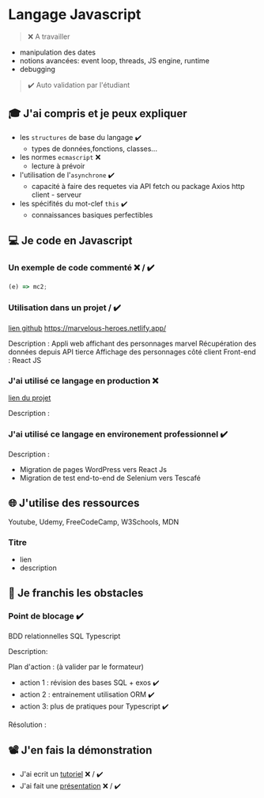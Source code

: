 # Langage Javascript

> ❌ A travailler
  - manipulation des dates  
  - notions avancées: event loop, threads, JS engine, runtime
  - debugging

> ✔️ Auto validation par l'étudiant

## 🎓 J'ai compris et je peux expliquer

- les `structures` de base du langage  ✔️
  * types de données,fonctions, classes...
- les normes `ecmascript` ❌ 
  * lecture à prévoir
- l'utilisation de l'`asynchrone`  ✔️
  * capacité à faire des requetes via API fetch ou package Axios http client - serveur    
- les spécifités du mot-clef `this` ✔️
  * connaissances basiques perfectibles

## 💻 Je code en Javascript

### Un exemple de code commenté ❌ / ✔️

```javascript
(e) => mc2;
```

### Utilisation dans un projet  / ✔️

[lien github](...)
https://marvelous-heroes.netlify.app/

Description :
Appli web affichant des personnages marvel 
Récupération des données depuis API tierce
Affichage des personnages côté client
Front-end : React JS 


### J'ai utilisé ce langage en production ❌

[lien du projet](...)


Description :

### J'ai utilisé ce langage en environement professionnel  ✔️

Description :
- Migration de pages WordPress vers React Js
- Migration de test end-to-end de Selenium vers Tescafé
## 🌐 J'utilise des ressources
Youtube, Udemy, FreeCodeCamp, W3Schools, MDN 
### Titre

- lien
- description

## 🚧 Je franchis les obstacles

### Point de blocage  ✔️
BDD relationnelles 
SQL
Typescript


Description:

Plan d'action : (à valider par le formateur)

- action 1 : révision des bases SQL + exos ✔️
- action 2 : entrainement utilisation ORM ✔️
- action 3: plus de pratiques pour Typescript ✔️

Résolution :

## 📽️ J'en fais la démonstration

- J'ai ecrit un [tutoriel](...) ❌ / ✔️
- J'ai fait une [présentation](...) ❌ / ✔️

